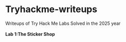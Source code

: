 # Tryhackme-writeups
Writeups of Try Hack Me Labs Solved in the 2025 year
<br/><br/>**Lab 1:The Sticker Shop**
